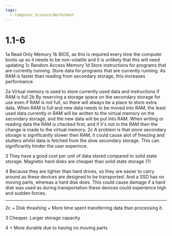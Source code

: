 ```yaml
---
tags:
  - Computer_Science/Worksheet
---
```

# 1.1-6
1a Read Only Memory
1b BIOS, as this is required every time the computer boots up so it needs to be non-volatile and it is unlikely that this will need updating
1c Random Access Memory
1d Store instructions for programs that are currently running. Store data for programs that are currently running. As RAM is faster than reading from secondary storage, this increases performance.

2a Virtual memory is used to store currently used data and instructions if RAM is full
2b By reserving a storage space on the secondary storage for use even if RAM is not full, so there will always be a place to store extra data. When RAM is full and new data needs to be moved into RAM, the least used data currently in RAM will be written to the virtual memory on the secondary storage, and the new data will be put into RAM. When writing or reading data the RAM is checked first, and if it's not in the RAM then the change is made to the virtual memory.
2c A problem is that since secondary storage is significantly slower then RAM, it could cause alot of freezing and stutters whilst data is fetched from the slow secondary storage. This can significantly hinder the user experince.

3 They have a good cost per unit of data stored compared to solid state storage. Magnetic hard disks are cheaper than solid state storage (?)

4 Because they are lighter than hard drives, so they are easier to carry around as these devices are designed to be transported. And a SSD has no moving parts, whereas a hard disk does. This could cause damage if a hard disk was used as during transportation these devices could experience high and sudden forces.

---

2c + Disk thrashing
\+ More time spent transferring data than processing it.

3 Cheaper. Larger storage capacity

4 + More durable due to having no moving parts